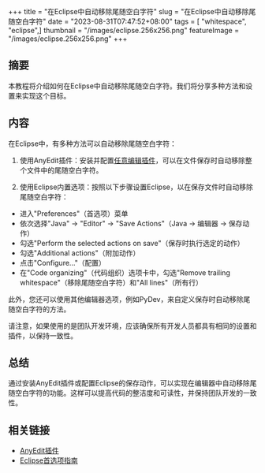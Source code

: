 +++
title = "在Eclipse中自动移除尾随空白字符"
slug = "在Eclipse中自动移除尾随空白字符"
date = "2023-08-31T07:47:52+08:00"
tags = [ "whitespace", "eclipse",]
thumbnail = "/images/eclipse.256x256.png"
featureImage = "/images/eclipse.256x256.png"
+++


## 摘要
本教程将介绍如何在Eclipse中自动移除尾随空白字符。我们将分享多种方法和设置来实现这个目标。

## 内容
在Eclipse中，有多种方法可以自动移除尾随空白字符：

1. 使用AnyEdit插件：安装并配置[任意编辑插件](http://andrei.gmxhome.de/anyedit/)，可以在文件保存时自动移除整个文件中的尾随空白字符。

2. 使用Eclipse内置选项：按照以下步骤设置Eclipse，以在保存文件时自动移除尾随空白字符：

- 进入"Preferences"（首选项）菜单
- 依次选择"Java" -> "Editor" -> "Save Actions"（Java -> 编辑器 -> 保存动作）
- 勾选"Perform the selected actions on save"（保存时执行选定的动作）
- 勾选"Additional actions"（附加动作）
- 点击"Configure..."（配置）
- 在"Code organizing"（代码组织）选项卡中，勾选"Remove trailing whitespace"（移除尾随空白字符）和"All lines"（所有行）

此外，您还可以使用其他编辑器选项，例如PyDev，来自定义保存时自动移除尾随空白字符的方法。

请注意，如果使用的是团队开发环境，应该确保所有开发人员都具有相同的设置和插件，以保持一致性。

## 总结
通过安装AnyEdit插件或配置Eclipse的保存动作，可以实现在编辑器中自动移除尾随空白字符的功能。这样可以提高代码的整洁度和可读性，并保持团队开发的一致性。

## 相关链接
- [AnyEdit插件](http://andrei.gmxhome.de/anyedit/)
- [Eclipse首选项指南](https://help.eclipse.org/2021-03/index.jsp?topic=%2Forg.eclipse.platform.doc.user%2Freference%2Fref-preferences.htm)



